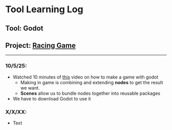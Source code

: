 # Tool Learning Log

## Tool: **Godot**

## Project: **[Racing Game](https://godotengine.org/)**

---

### 10/5/25:
* Watched 10 minutes of [this](https://www.youtube.com/watch?v=LOhfqjmasi0) video on how to make a game with godot
  * Making in game is combining and extending **nodes** to get the result we want.
  * **Scenes** allow us to bundle nodes together into reusable packages
* We have to download Godot to use it


### X/X/XX:
* Text


<!--
* Links you used today (websites, videos, etc)
* Things you tried, progress you made, etc
* Challenges, a-ha moments, etc
* Questions you still have
* What you're going to try next
-->
